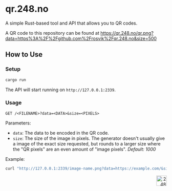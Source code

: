 # qr.248.no

A simple Rust-based tool and API that allows you to QR codes.

A QR code to this repository can be found at https://qr.248.no/qr.png?data=https%3A%2F%2Fgithub.com%2Frosvik%2Fqr.248.no&size=500

## How to Use

### Setup

```bash
cargo run
```

The API will start running on `http://127.0.0.1:2339`.

### Usage

`GET /<FILENAME>?data=<DATA>&size=<PIXELS>`

Parameters:
- `data`: The data to be encoded in the QR code.
- `size`: The size of the image in pixels. The generator doesn't usually give a image of the exact size requested, but rounds to a larger size where the "QR pixels" are an even amount of "image pixels". _Default: 1000_

Example:
```bash
curl "http://127.0.0.1:2339/image-name.png?data=https://example.com/&size=300"
```

<div align="right"><img src="https://github-production-user-asset-6210df.s3.amazonaws.com/1774972/269361517-d0d8e30e-4a25-4ba2-b926-2a42da1156f8.svg" width="32" alt="248"></div>
